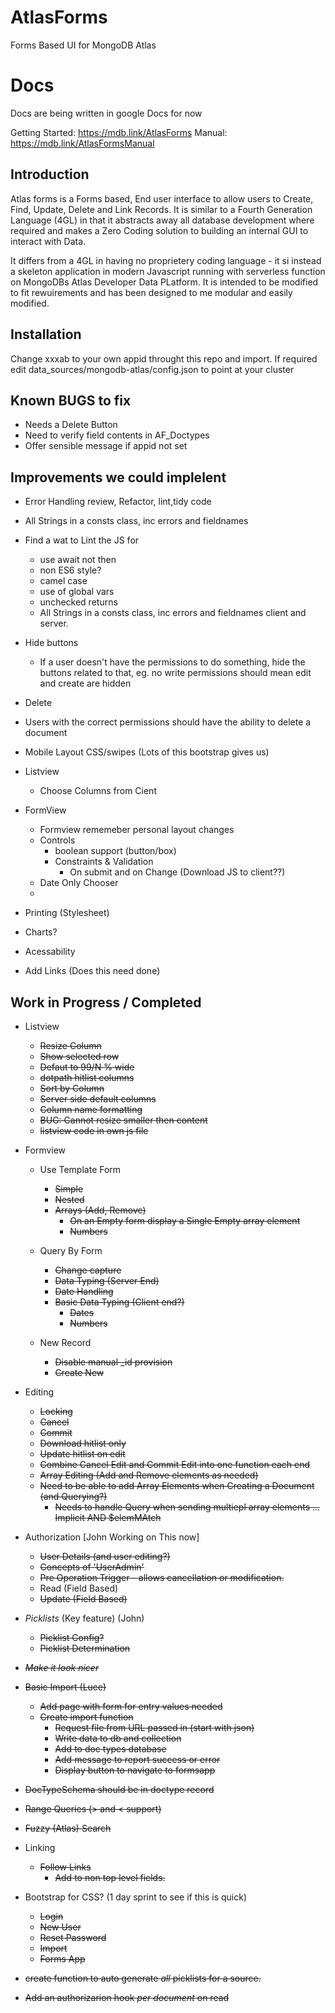 # AtlasForms
Forms Based UI for MongoDB Atlas

# Docs

Docs are being written in google Docs for now

Getting Started: https://mdb.link/AtlasForms
Manual: https://mdb.link/AtlasFormsManual


## Introduction

Atlas forms is a Forms based, End user interface to allow users to Create, Find, Update, Delete and Link Records. It is similar to a Fourth Generation Language (4GL) in that it abstracts away all
database development where required and makes a Zero Coding solution to building an internal GUI
to interact with Data.

It differs from a 4GL in having no proprietery coding language - it si instead a skeleton application in modern Javascript running with serverless function on MongoDBs Atlas Developer Data PLatform. It is intended to be modified to fit rewuirements and has been designed to me modular and easily modified.

## Installation

Change xxxab to your own appid throught this repo and import.
If required edit data_sources/mongodb-atlas/config.json to point at your cluster

## Known BUGS to fix
- Needs a Delete Button
- Need to verify field contents in AF_Doctypes
- Offer sensible message if appid not set

## Improvements we could implelent


- Error Handling review, Refactor, lint,tidy code

- All Strings in a consts class, inc errors and fieldnames
  

- Find a wat to Lint the JS for
  - use await not then
  - non ES6 style?
  - camel case
  - use of global vars
  - unchecked returns 
  - All Strings in a consts class, inc errors and fieldnames client and server.

- Hide buttons
  - If a user doesn't have the permissions to do something, hide the buttons related to that, eg. no write permissions should mean edit  and create are hidden

- Delete
 - Users with the correct permissions should have the ability to delete a document

- Mobile Layout CSS/swipes (Lots of this bootstrap gives us)

- Listview
  - Choose Columns from Cient

- FormView
    - Formview rememeber personal layout changes
    - Controls
      - boolean support (button/box)
      - Constraints & Validation 
        - On submit and on Change (Download JS to client??)
    - Date Only Chooser
    - 
- Printing (Stylesheet)
- Charts?
- Acessability
- Add Links (Does this need done)
  



## Work in Progress / Completed

- Listview
  - ~~Resize Column~~
  - ~~Show selected row~~
  - ~~Defaut to 99/N % wide~~
  - ~~dotpath hitlist columns~~
  - ~~Sort by Column~~
  - ~~Server side default columns~~
  - ~~Column name formatting~~
  - ~~BUG: Cannot resize smaller then content~~
  - ~~listview code in own js file~~
  
- Formview
  - Use Template Form
    - ~~Simple~~
    - ~~Nested~~
    - ~~Arrays (Add, Remove)~~
      - ~~On an Empty form display a Single Empty array element~~
      - ~~Numbers~~
      
  - Query By Form
    - ~~Change capture~~
    - ~~Data Typing (Server End)~~
    - ~~Date Handling~~  
    - ~~Basic Data Typing (Client end?)~~
      - ~~Dates~~
      - ~~Numbers~~

  - New Record
    - ~~Disable manual _id provision~~
    - ~~Create New~~


- Editing
  - ~~Locking~~
  - ~~Cancel~~
  - ~~Commit~~
  - ~~Download hitlist only~~
  - ~~Update hitlist on edit~~
  -  ~~Combine Cancel Edit and Commit Edit into one function each end~~
  - ~~Array Editing (Add and Remove elements as needed)~~
  - ~~Need to be able to add Array Elements when Creating a Document (and Querying?)~~
    - ~~Needs to handle Query when sending multiepl array elements ... Implicit AND $elemMAtch~~


- Authorization [John Working on This now]
  - ~~User Details (and user editing?)~~
  - ~~Concepts of 'UserAdmin'~~
  - ~~Pre Operation Trigger - allows cancellation or modification.~~
  - Read (Field Based)
  - ~~Update (Field Based)~~

- *Picklists* (Key feature) (John)
  - ~~Picklist Config?~~
  - ~~Picklist Determination~~
  
- ~~*Make it look nicer*~~

- ~~Basic Import (Luce)~~
  - ~~Add  page with form for entry values needed~~  
  - ~~Create import function~~
    - ~~Request file from URL passed in (start with json)~~    
    - ~~Write data to db and collection~~
    - ~~Add to doc types database~~
    - ~~Add message to report success or error~~
    - ~~Display button to navigate to formsapp~~
- ~~DocTypeSchema should be in doctype record~~

- ~~Range Queries (> and < support)~~
- ~~Fuzzy (Atlas) Search~~
  
- Linking 
  - ~~Follow Links~~
    - ~~Add to non top level fields.~~ 

- Bootstrap for CSS? (1 day sprint to see if this is quick)
  - ~~Login~~
  - ~~New User~~
  - ~~Reset Password~~
  - ~~Import~~
  - ~~Forms App~~

- ~~create function  to auto generate *all* picklists for a source.~~

 
- ~~Add an authorizarion hook *per document* on read~~
